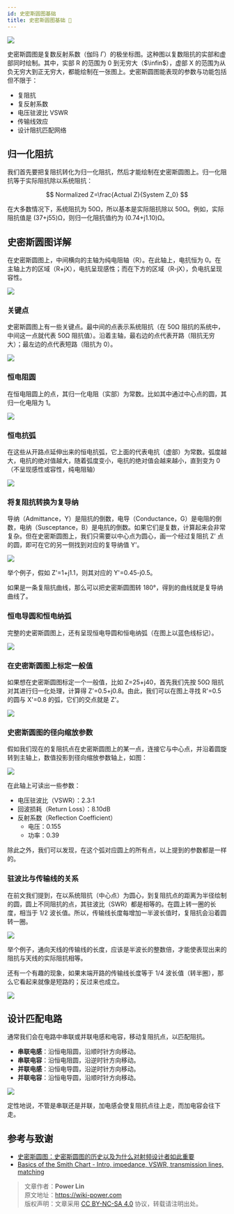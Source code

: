 ```yaml
---
id: 史密斯圆图基础
title: 史密斯圆图基础 🚧
---
```


![](https://cos.wiki-power.com/img/20220601144205.jpg)

史密斯圆图是复数反射系数（伽玛 $\Gamma$）的极坐标图。这种图以复数阻抗的实部和虚部同时绘制。其中，实部 R 的范围为 0 到无穷大（$\infin$），虚部 X 的范围为从负无穷大到正无穷大，都能绘制在一张图上。史密斯圆图能表现的参数与功能包括但不限于：

- 复阻抗
- 复反射系数
- 电压驻波比 VSWR
- 传输线效应
- 设计阻抗匹配网络

## 归一化阻抗

我们首先要把复阻抗转化为归一化阻抗，然后才能绘制在史密斯圆图上。归一化阻抗等于实际阻抗除以系统阻抗：

$$
Normalized Z=\frac{Actual Z}{System Z_0}
$$

在大多数情况下，系统阻抗为 50Ω，所以基本是实际阻抗除以 50Ω。例如，实际阻抗值是 (37+j55)Ω，则归一化阻抗值约为 (0.74+j1.10)Ω。

## 史密斯圆图详解

在史密斯圆图上，中间横向的主轴为纯电阻轴（R）。在此轴上，电抗恒为 0。在主轴上方的区域（R+jX），电抗呈现感性；而在下方的区域（R-jX），负电抗呈现容性。

![](https://cos.wiki-power.com/img/20220531174443.png)

### 关键点

史密斯圆图上有一些关键点。最中间的点表示系统阻抗（在 50Ω 阻抗的系统中，中间这一点就代表 50Ω 阻抗值）。沿着主轴，最右边的点代表开路（阻抗无穷大）；最左边的点代表短路（阻抗为 0）。

![](https://cos.wiki-power.com/img/20220531174646.png)

### 恒电阻圆

在恒电阻圆上的点，其归一化电阻（实部）为常数。比如其中通过中心点的圆，其归一化电阻为 1。

![](https://cos.wiki-power.com/img/20220531174740.png)

### 恒电抗弧

在这些从开路点延伸出来的恒电抗弧，它上面的代表电抗（虚部）为常数。弧度越大，电抗的绝对值越大，随着弧度变小，电抗的绝对值会越来越小，直到变为 0（不呈现感性或容性，纯电阻轴）

![](https://cos.wiki-power.com/img/20220601095402.png)

### 将复阻抗转换为复导纳

导纳（Admittance，Y）是阻抗的倒数，电导（Conductance，G）是电阻的倒数，电纳（Susceptance，B）是电抗的倒数。如果它们是复数，计算起来会非常复杂。但在史密斯圆图上，我们只需要以中心点为圆心，画一个经过复阻抗 Z' 点的圆，即可在它的另一侧找到对应的复导纳值 Y'。

![](https://cos.wiki-power.com/img/20220601103327.png)

举个例子，假如 Z'=1+j1.1，则其对应的 Y'=0.45-j0.5。

如果是一条复阻抗曲线，那么可以把史密斯圆图转 180°，得到的曲线就是复导纳曲线了。

### 恒电导圆和恒电纳弧

完整的史密斯圆图上，还有呈现恒电导圆和恒电纳弧（在图上以蓝色线标记）。

![](https://cos.wiki-power.com/img/20220601144830.png)

### 在史密斯圆图上标定一般值

如果想在史密斯圆图标定一个一般值，比如 Z=25+j40，首先我们先按 50Ω 阻抗对其进行归一化处理，计算得 Z'=0.5+j0.8。由此，我们可以在图上寻找 R'=0.5 的圆与 X'=0.8 的弧，它们的交点就是 Z'。

![](https://cos.wiki-power.com/img/20220601101322.png)

### 史密斯圆图的径向缩放参数

假如我们现在的复阻抗点在史密斯圆图上的某一点，连接它与中心点，并沿着圆旋转到主轴上，数值投影到径向缩放参数轴上，如图：

![](https://cos.wiki-power.com/img/20220601170455.png)

在此轴上可读出一些参数：

- 电压驻波比（VSWR）：2.3:1
- 回波损耗（Return Loss）：8.10dB
- 反射系数（Reflection Coefficient）
  - 电压：0.155
  - 功率：0.39

除此之外，我们可以发现，在这个弧对应圆上的所有点，以上提到的参数都是一样的。

### 驻波比与传输线的关系

在前文我们提到，在以系统阻抗（中心点）为圆心，到复阻抗点的距离为半径绘制的圆，圆上不同阻抗的点，其驻波比（SWR）都是相等的。在圆上转一圈的长度，相当于 1/2 波长值。所以，传输线长度每增加一半波长值时，复阻抗会沿着圆转一圈。

![](https://cos.wiki-power.com/img/20220601172933.png)

举个例子，通向天线的传输线的长度，应该是半波长的整数倍，才能使表现出来的阻抗与天线的实际阻抗相等。

还有一个有趣的现象，如果末端开路的传输线长度等于 1/4 波长值（转半圈），那么它看起来就像是短路的；反过来也成立。

![](https://cos.wiki-power.com/img/20220601172903.png)




## 设计匹配电路

通常我们会在电路中串联或并联电感和电容，移动复阻抗点，以匹配阻抗。

- **串联电感**：沿恒电阻圆，沿顺时针方向移动。
- **串联电容**：沿恒电阻圆，沿逆时针方向移动。
- **并联电感**：沿恒电导圆，沿逆时针方向移动。
- **并联电容**：沿恒电导圆，沿顺时针方向移动。

![](https://cos.wiki-power.com/img/20220601162955.png)

定性地说，不管是串联还是并联，加电感会使复阻抗点往上走，而加电容会往下走。

## 参考与致谢

- [史密斯圆图：史密斯圆图的历史以及为什么对射频设计者如此重要](https://www.digikey.cn/zh/blog/the-smith-chart-its-history-and-why-its-so-important)
- [Basics of the Smith Chart - Intro, impedance, VSWR, transmission lines, matching](https://www.youtube.com/watch?v=TsXd6GktlYQ&list=PL4ZSD4omd_AzQ7T0Dt4zTBW8sHLQHjqMQ&index=7)

> 文章作者：**Power Lin**  
> 原文地址：<https://wiki-power.com>  
> 版权声明：文章采用 [CC BY-NC-SA 4.0](https://creativecommons.org/licenses/by/4.0/deed.zh) 协议，转载请注明出处。
